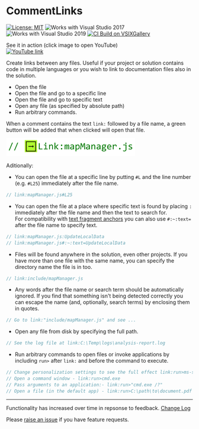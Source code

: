 # CommentLinks

[![License: MIT](https://img.shields.io/badge/License-MIT-green.svg)](LICENSE)
![Works with Visual Studio 2017](https://img.shields.io/static/v1.svg?label=VS&message=2017&color=5F2E96)
![Works with Visual Studio 2019](https://img.shields.io/static/v1.svg?label=VS&message=2019&color=5F2E96)
[![CI Build on VSIXGallery](https://img.shields.io/badge/CI-build-lightgray)](https://www.vsixgallery.com/extension/CommentLinks.bd536c05-2af9-4995-b067-56fa2bb88e31)

See it in action (click image to open YouTube)  
[![YouTube link](https://img.youtube.com/vi/UtWlXKJ8cxE/0.jpg)](https://www.youtube.com/watch?v=UtWlXKJ8cxE)

Create links between any files. Useful if your project or solution contains code in multiple languages or you wish to link to documentation files also in the solution.

- Open the file
- Open the file and go to a specific line
- Open the file and go to specific text
- Open any file (as specified by absolute path)
- Run arbitrary commands.

When a comment contains the text `link:` followed by a file name, a green button will be added that when clicked will open that file.

![Partial screenshot showing the added button](./assets/button-example.png)

Aditionally:

- You can open the file at a specific line by putting `#L` and the line number (e.g. `#L25`) immediately after the file name.

```cs
// link:mapManager.js#L25
```

- You can open the file at a place where specific text is found by placing `:` immediately after the file name and then the text to search for.  
For compatibility with [text fragment anchors](https://github.com/WICG/ScrollToTextFragment) you can also use `#:~:text=` after the file name to specify text.

```cs
// link:mapManager.js:UpdateLocalData
// link:mapManager.js#:~:text=UpdateLocalData
```

- Files will be found anywhere in the solution, even other projects. If you have more than one file with the same name, you can specify the directory name the file is in too.

```cs
// link:include/mapManager.js
```

- Any words after the file name or search term should be automatically ignored. If you find that something isn't being detected correctly you can escape the name (and, optionally, search terms) by enclosing them in quotes.

```cs
// Go to link:"include/mapManager.js" and see ...
```

- Open any file from disk by specifying the full path.

```cs
// See the log file at link:C:\Temp\logs\analysis-report.log
```

- Run arbitrary commands to open files or invoke applications by including `run>` after `link:` and before the command to execute.

```cs
// Change personalization settings to see the full effect link:run>ms-settings:personalization
// Open a command window - link:run>cmd.exe
// Pass arguments to an application:- link:run>"cmd.exe /?"
// Open a file (in the default app) - link:run>C:\path\to\document.pdf
```

---

Functionality has increased over time in repsonse to feedback. [Change Log](https://github.com/mrlacey/CommentLinks/blob/main/CHANGELOG.md)

Please [raise an issue](https://github.com/mrlacey/CommentLinks/issues/new) if you have feature requests.
